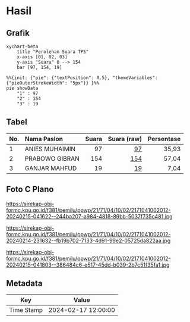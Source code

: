# Hasil

## Grafik

```mermaid
xychart-beta
    title "Perolehan Suara TPS"
    x-axis [01, 02, 03]
    y-axis "Suara" 0 --> 154
    bar [97, 154, 19]
```

```mermaid
%%{init: {"pie": {"textPosition": 0.5}, "themeVariables": {"pieOuterStrokeWidth": "5px"}} }%%
pie showData
    "1" : 97
    "2" : 154
    "3" : 19
```

## Tabel

| No. | Nama Paslon    | Suara | Suara (raw) | Persentase |
|:--- |:-------------- | -----:| -----------:| ----------:|
| 1   | ANIES MUHAIMIN | 97    | [97][p-1]   | 35,93      |
| 2   | PRABOWO GIBRAN | 154   | [154][p-2]  | 57,04      |
| 3   | GANJAR MAHFUD  | 19    | [19][p-3]   | 7,04       |


[p-1]: https://github.com/gigit-pemilu/pemilu-2024-21-kepulauan-riau/blob/main/pilpres/hitung-suara/sub/21-kepulauan-riau/sub/71-kota-batam/sub/04-nongsa/sub/1002-batu-besar/sub/012-tps/sub/paslon-1.txt
[p-2]: https://github.com/gigit-pemilu/pemilu-2024-21-kepulauan-riau/blob/main/pilpres/hitung-suara/sub/21-kepulauan-riau/sub/71-kota-batam/sub/04-nongsa/sub/1002-batu-besar/sub/012-tps/sub/paslon-2.txt
[p-3]: https://github.com/gigit-pemilu/pemilu-2024-21-kepulauan-riau/blob/main/pilpres/hitung-suara/sub/21-kepulauan-riau/sub/71-kota-batam/sub/04-nongsa/sub/1002-batu-besar/sub/012-tps/sub/paslon-3.txt

## Foto C Plano

https://sirekap-obj-formc.kpu.go.id/f381/pemilu/ppwp/21/71/04/10/02/2171041002012-20240215-041622--244ba207-a984-4818-89bb-5037f735c481.jpg

https://sirekap-obj-formc.kpu.go.id/f381/pemilu/ppwp/21/71/04/10/02/2171041002012-20240214-231632--fb19b702-7133-4d91-99e2-05725da822aa.jpg

https://sirekap-obj-formc.kpu.go.id/f381/pemilu/ppwp/21/71/04/10/02/2171041002012-20240215-041803--386484c6-e517-45dd-b039-2b7c51f35fa1.jpg


## Metadata

| Key        | Value               |
| ---------- | ------------------- |
| Time Stamp | 2024-02-17 12:00:00 |



